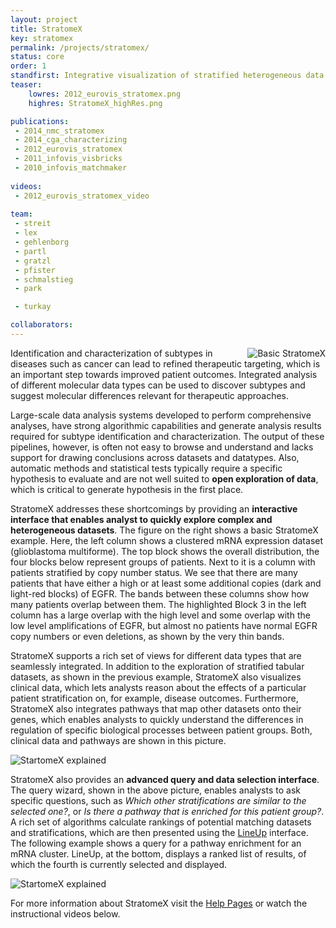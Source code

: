 ```yaml
---
layout: project
title: StratomeX
key: stratomex
permalink: /projects/stratomex/
status: core
order: 1
standfirst: Integrative visualization of stratified heterogeneous data for subtype analysis.
teaser: 
    lowres: 2012_eurovis_stratomex.png
    highres: StratomeX_highRes.png

publications:
 - 2014_nmc_stratomex
 - 2014_cga_characterizing
 - 2012_eurovis_stratomex 
 - 2011_infovis_visbricks
 - 2010_infovis_matchmaker
 
videos: 
 - 2012_eurovis_stratomex_video
     
team:
 - streit 
 - lex
 - gehlenborg
 - partl
 - gratzl
 - pfister
 - schmalstieg
 - park

 - turkay

collaborators:
---
```


<img align="right" src="{{site.baseurl}}/assets/images/projects/stratomex_basic.png" alt="Basic StratomeX">

Identification and characterization of subtypes in diseases such as cancer can lead to refined therapeutic targeting, which is an important step towards improved patient outcomes. Integrated analysis of different molecular data types can be used to discover subtypes and suggest molecular differences relevant for therapeutic approaches.

Large-scale data analysis systems developed to perform comprehensive analyses, have strong algorithmic capabilities and generate analysis results required for subtype identification and characterization. The output of these pipelines, however, is often not easy to browse and understand and lacks support for drawing conclusions across datasets and datatypes. Also, automatic methods and statistical tests typically require a specific hypothesis to evaluate and are not well suited to **open exploration of data**, which is critical to generate hypothesis in the first place.  

StratomeX addresses these shortcomings by providing an **interactive interface that enables analyst to quickly explore complex and heterogeneous datasets**. The figure on the right shows a basic StratomeX example. Here, the left column shows a clustered mRNA expression dataset (glioblastoma multiforme). The top block shows the overall distribution, the four blocks below represent groups of patients. Next to it is a column with patients stratified by copy number status. We see that there are many patients that have either a high or at least some additional copies (dark and light-red blocks) of EGFR. The bands between these columns show how many patients overlap between them. The highlighted Block 3 in the left column has a large overlap with the high level and some overlap with the low level amplifications of EGFR, but almost no patients have normal EGFR copy numbers or even deletions, as shown by the very thin bands.  
 
StratomeX supports a rich set of views for different data types that are seamlessly integrated. In addition to the exploration of stratified tabular datasets, as shown in the previous example, StratomeX also visualizes clinical data, which lets analysts reason about the effects of a particular patient stratification on, for example, disease outcomes. Furthermore, StratomeX also integrates pathways that map other datasets onto their genes, which enables analysts to quickly understand the differences in regulation of specific biological processes between patient groups. Both, clinical data and pathways are shown in this picture. 
 
![StartomeX explained]({{site.baseurl}}/assets/images/projects/stratomex_explained.png) 


StratomeX also provides an **advanced query and data selection interface**. The query wizard, shown in the above picture, enables analysts to ask specific questions, such as *Which other stratifications are similar to the selected one?*, or *Is there a pathway that is enriched for this patient group?*. A rich set of algorithms calculate rankings of potential matching datasets and stratifications, which are then presented using the [LineUp]({{site.baseurl}}/projects/lineup/) interface. The following example shows a query for a pathway enrichment for an mRNA cluster. LineUp, at the bottom, displays a ranked list of results, of which the fourth is currently selected and displayed.  

![StartomeX explained]({{site.baseurl}}/assets/images/projects/stratomex_query.png) 


For more information about StratomeX visit the [Help Pages](http://help.caleydo.org/3.1/index.html#!views/stratomex/stratomex.md) or watch the instructional videos below. 
